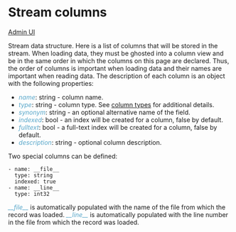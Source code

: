# Stream columns

[Admin UI](/admin#/dataset/streams/items/columns)

Stream data structure. Here is a list of columns that will be stored in the stream. When loading data, they must be ghosted into a column view and be in the same order in which the columns on this page are declared. Thus, the order of columns is important when loading data and their names are important when reading data. The description of each column is an object with the following properties:

* *name*: string - column name.
* *type*: string - column type. See [column types](../../../types) for additional details.
* *synonym*: string - an optional alternative name of the field.
* *indexed*: bool - an index will be created for a column, false by default.
* *fulltext*: bool - a full-text index will be created for a column, false by default.
* *description*: string - optional column description.

Two special columns can be defined:

```
- name: __file__
  type: string
  indexed: true
- name: __line__
  type: int32

```

*\_\_file__* is automatically populated with the name of the file from which the record was loaded.
*\_\_line__* is automatically populated with the line number in the file from which the record was loaded.

<style>
.my-dark-theme .my-content {
    color: var(--light)
}
.my-dark-theme .my-content h1,
.my-dark-theme .my-content h2,
.my-dark-theme .my-content h3,
.my-dark-theme .my-content h4,
.my-dark-theme .my-content h5 {
    color: white;
}
.my-content b,i,em {
    color: rgb(88,167,202);
}
code { white-space: pre; }
</style>
